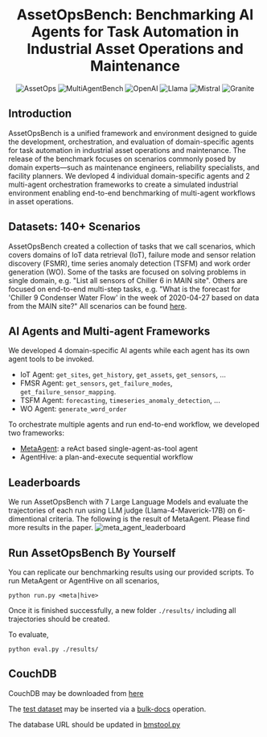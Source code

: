 <div align="center">

# AssetOpsBench: Benchmarking AI Agents for Task Automation in Industrial Asset Operations and Maintenance

![AssetOps](https://img.shields.io/badge/Domain-Asset_Operations-blue) 
![MultiAgentBench](https://img.shields.io/badge/Domain-Multi--agent_Bench-blue) 
![OpenAI](https://img.shields.io/badge/Model-OpenAI-21C2A4)
![Llama](https://img.shields.io/badge/Model-Llama-21C2A4)
![Mistral](https://img.shields.io/badge/Model-Mistral-21C2A4) 
![Granite](https://img.shields.io/badge/Model-Granite-21C2A4)
</div>

## Introduction
AssetOpsBench is a unified framework and environment designed to guide the development, orchestration, and evaluation of domain-specific agents for task automation in industrial asset operations and maintenance. The release of the benchmark focuses on scenarios commonly posed by domain experts—such as maintenance engineers, reliability specialists, and facility planners. We devloped 4 individual domain-specific agents and 2 multi-agent orchestration frameworks to create a simulated industrial environment enabling end-to-end benchmarking of multi-agent workflows in asset operations.
 
## Datasets: 140+ Scenarios
AssetOpsBench created a collection of tasks that we call scenarios, which covers domains of IoT data retrieval (IoT), failure mode and sensor relation discovery (FSMR), time series anomaly detection (TSFM) and work order generation (WO). Some of the tasks are focused on solving problems in single domain, e.g. "List all sensors of Chiller 6 in MAIN site". Others are focused on end-to-end multi-step tasks, e.g. "What is the forecast for 'Chiller 9 Condenser Water Flow' in the week of 2020-04-27 based on data from the MAIN site?" All scenarios can be found [here](https://github.com/IBM/AssetOpsBench/tree/main/scenarios).

## AI Agents and Multi-agent Frameworks
We developed 4 domain-specific AI agents while each agent has its own agent tools to be invoked.
- IoT Agent: `get_sites`, `get_history`, `get_assets`, `get_sensors`, ...
- FMSR Agent: `get_sensors`, `get_failure_modes`, `get_failure_sensor_mapping`.
- TSFM Agent: `forecasting`, `timeseries_anomaly_detection`, ...
- WO Agent: `generate_word_order`

To orchestrate multiple agents and run end-to-end workflow, we developed two frameworks:
- [MetaAgent](https://github.com/IBM/AssetOpsBench/tree/main/src/meta_agent): a reAct based single-agent-as-tool agent
- AgentHive: a plan-and-execute sequential workflow

## Leaderboards
We run AssetOpsBench with 7 Large Language Models and evaluate the trajectories of each run using LLM judge (Llama-4-Maverick-17B) on 6-dimentional criteria. The following is the result of MetaAgent. Please find more results in the paper.
![meta_agent_leaderboard](https://github.com/user-attachments/assets/615059be-e296-40d3-90ec-97ee6cb00412)


## Run AssetOpsBench By Yourself
You can replicate our benchmarking results using our provided scripts.
To run MetaAgent or AgentHive on all scenarios, 
```
python run.py <meta|hive>
```
Once it is finished successfully, a new folder `./results/` including all trajectories should be created.

To evaluate,
```
python eval.py ./results/
```

## CouchDB

CouchDB may be downloaded from [here](https://couchdb.apache.org/#download)

The [test dataset](src/assetopsbench/sample_data/chiller6_june2020_sensordata_couchdb.json) may be inserted via a [bulk-docs](https://docs.couchdb.org/en/stable/api/database/bulk-api.html#db-bulk-docs) operation.

The database URL should be updated in [bmstool.py](src/IoTAgent/bmstool.py)
